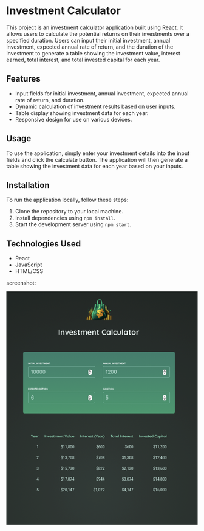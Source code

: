 # Investment Calculator

This project is an investment calculator application built using React. It allows users to calculate the potential returns on their investments over a specified duration. Users can input their initial investment, annual investment, expected annual rate of return, and the duration of the investment to generate a table showing the investment value, interest earned, total interest, and total invested capital for each year.

## Features
- Input fields for initial investment, annual investment, expected annual rate of return, and duration.
- Dynamic calculation of investment results based on user inputs.
- Table display showing investment data for each year.
- Responsive design for use on various devices.

## Usage
To use the application, simply enter your investment details into the input fields and click the calculate button. The application will then generate a table showing the investment data for each year based on your inputs.

## Installation
To run the application locally, follow these steps:
1. Clone the repository to your local machine.
2. Install dependencies using `npm install`.
3. Start the development server using `npm start`.

## Technologies Used
- React
- JavaScript
- HTML/CSS


screenshot:

![screenshot](https://github.com/Matilda-bit/investment-calculator/blob/main/src/assets/Screenshot%202024-04-19%20at%2020.19.40.png?raw=true)
